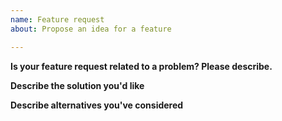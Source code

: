 ```yaml
---
name: Feature request
about: Propose an idea for a feature

---
```


<!-- Please keep in mind that this is a community project and features take effort.
Are you willing to provide a PR for this issue or aid in developing it? -->

**Is your feature request related to a problem? Please describe.**

<!-- A clear and concise description of what the problem is. Ex. I'm always frustrated when [...] -->

**Describe the solution you'd like**

<!-- A clear and concise description of what you want to happen. -->

**Describe alternatives you've considered**

<!-- A clear and concise description of any alternative solutions or features you've considered. -->
